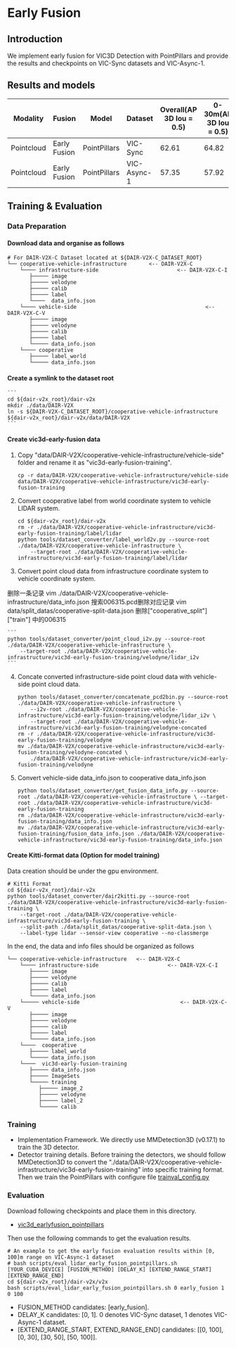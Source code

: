 # Early Fusion

##  Introduction

We implement early fusion for VIC3D Detection with PointPillars and provide the results and checkpoints on VIC-Sync datasets and VIC-Async-1. 

##  Results and models

| Modality   | Fusion       | Model        | Dataset     | Overall(AP 3D Iou = 0.5) | 0-30m(AP 3D Iou = 0.5) | 30-50m(AP 3D Iou = 0.5) | 50-100m(AP 3D Iou = 0.5) | Overall(AP BEV Iou = 0.5) | 0-30m(AP BEV Iou = 0.5) | 30-50m(AP BEV Iou = 0.5) | 50-100m(AP BEV Iou = 0.5) | AB(Byte)   | Download                                                     |
| ---------- | ------------ | ------------ | ----------- | ------------------------ | ---------------------- | ----------------------- | ------------------------ | ------------------------- | ----------------------- | ------------------------ | ------------------------- | ---------- | ------------------------------------------------------------ |
| Pointcloud | Early Fusion | PointPillars | VIC-Sync    | 62.61                    | 64.82                  | 68.68                   | 56.57                    | 68.91                     | 68.92                   | 73.64                    | 65.66                     | 1382275.75 | [model](https://drive.google.com/file/d/1mo8o1iIZ2fQHYBkpfmjyMnCqYKs3wQk7/view?usp=sharing) |
| Pointcloud | Early Fusion | PointPillars | VIC-Async-1 | 57.35                    | 57.92                  | 66.23                   | 51.70                    | 64.06                     | 62.44                   | 71.42                    | 61.16                     | 1362216.0  |                                                              |

## Training & Evaluation

### Data Preparation
#### Download data and organise as follows
```
# For DAIR-V2X-C Dataset located at ${DAIR-V2X-C_DATASET_ROOT}
└── cooperative-vehicle-infrastructure       <-- DAIR-V2X-C
    └──── infrastructure-side                         <-- DAIR-V2X-C-I   
       ├───── image
       ├───── velodyne
       ├───── calib
       ├───── label    
       └────  data_info.json    
    └──── vehicle-side                                         <-- DAIR-V2X-C-V  
       ├───── image
       ├───── velodyne
       ├───── calib
       ├───── label
       └───── data_info.json
    └──── cooperative 
       ├───── label_world
       └───── data_info.json              
``` 

#### Create a symlink to the dataset root
    ```
    cd ${dair-v2x_root}/dair-v2x
    mkdir ./data/DAIR-V2X
    ln -s ${DAIR-V2X-C_DATASET_ROOT}/cooperative-vehicle-infrastructure ${dair-v2x_root}/dair-v2x/data/DAIR-V2X
    ```

#### Create vic3d-early-fusion data

1. Copy "data/DAIR-V2X/cooperative-vehicle-infrastructure/vehicle-side" folder and rename it as "vic3d-early-fusion-training". 

    ```
    cp -r data/DAIR-V2X/cooperative-vehicle-infrastructure/vehicle-side data/DAIR-V2X/cooperative-vehicle-infrastructure/vic3d-early-fusion-training
    ```

2. Convert cooperative label from world coordinate system to vehicle LIDAR system.

    ```
    cd ${dair-v2x_root}/dair-v2x
    rm -r ./data/DAIR-V2X/cooperative-vehicle-infrastructure/vic3d-early-fusion-training/label/lidar
    python tools/dataset_converter/label_world2v.py --source-root ./data/DAIR-V2X/cooperative-vehicle-infrastructure \ 
        --target-root ./data/DAIR-V2X/cooperative-vehicle-infrastructure/vic3d-early-fusion-training/label/lidar
    ```

3. Convert point cloud data from infrastructure coordinate system to vehicle coordinate system.

删除一条记录
vim ./data/DAIR-V2X/cooperative-vehicle-infrastructure/data_info.json
搜索006315.pcd删除对应记录
vim data/split_datas/cooperative-split-data.json
删除["cooperative_split"]["train"] 中的006315

    ```
    python tools/dataset_converter/point_cloud_i2v.py --source-root ./data/DAIR-V2X/cooperative-vehicle-infrastructure \
        --target-root ./data/DAIR-V2X/cooperative-vehicle-infrastructure/vic3d-early-fusion-training/velodyne/lidar_i2v
    ```

4. Concate converted infrastructure-side point cloud data with vehicle-side point cloud data.
    ```
    python tools/dataset_converter/concatenate_pcd2bin.py --source-root ./data/DAIR-V2X/cooperative-vehicle-infrastructure \
        --i2v-root ./data/DAIR-V2X/cooperative-vehicle-infrastructure/vic3d-early-fusion-training/velodyne/lidar_i2v \
        --target-root ./data/DAIR-V2X/cooperative-vehicle-infrastructure/vic3d-early-fusion-training/velodyne-concated
    rm -r ./data/DAIR-V2X/cooperative-vehicle-infrastructure/vic3d-early-fusion-training/velodyne
    mv ./data/DAIR-V2X/cooperative-vehicle-infrastructure/vic3d-early-fusion-training/velodyne-concated \
        ./data/DAIR-V2X/cooperative-vehicle-infrastructure/vic3d-early-fusion-training/velodyne
    ```
5. Convert vehicle-side data_info.json to cooperative data_info.json
    ```
    python tools/dataset_converter/get_fusion_data_info.py --source-root ./data/DAIR-V2X/cooperative-vehicle-infrastructure \ --target-root ./data/DAIR-V2X/cooperative-vehicle-infrastructure/vic3d-early-fusion-training
    rm ./data/DAIR-V2X/cooperative-vehicle-infrastructure/vic3d-early-fusion-training/data_info.json
    mv ./data/DAIR-V2X/cooperative-vehicle-infrastructure/vic3d-early-fusion-training/fusion_data_info.json ./data/DAIR-V2X/cooperative-vehicle-infrastructure/vic3d-early-fusion-training/data_info.json
    ```
#### Create Kitti-format data (Option for model training)

Data creation should be under the gpu environment.

    # Kitti Format
    cd ${dair-v2x_root}/dair-v2x
    python tools/dataset_converter/dair2kitti.py --source-root ./data/DAIR-V2X/cooperative-vehicle-infrastructure/vic3d-early-fusion-training \
        --target-root ./data/DAIR-V2X/cooperative-vehicle-infrastructure/vic3d-early-fusion-training \
        --split-path ./data/split_datas/cooperative-split-data.json \
        --label-type lidar --sensor-view cooperative --no-classmerge


In the end, the data and info files should be organized as follows
```
└── cooperative-vehicle-infrastructure   <-- DAIR-V2X-C
    └──── infrastructure-side                      <-- DAIR-V2X-C-I
       ├───── image
       ├───── velodyne
       ├───── calib
       ├───── label
       └───── data_info.json 
    └───── vehicle-side                                <-- DAIR-V2X-C-V  
       ├───── image
       ├───── velodyne
       ├───── calib
       ├───── label
       └───── data_info.json
    └────  cooperative 
       ├───── label_world
       └───── data_info.json
    └────  vic3d-early-fusion-training
       ├───── data_info.json
       ├───── ImageSets
       └───── training
          ├───── image_2
          ├───── velodyne
          ├───── label_2
          └───── calib
```

### Training

* Implementation Framework. 
  We directly use MMDetection3D (v0.17.1) to train the 3D detector.
* Detector training details. 
  Before training the detectors, we should follow MMDetection3D to convert the "./data/DAIR-V2X/cooperative-vehicle-infrastructure/vic3d-early-fusion-training" into specific training format.
  Then we train the PointPillars with configure file [trainval_config.py](trainval_config.py)
### Evaluation

Download following checkpoints and place them in this directory.
* [vic3d_earlyfusion_pointpillars](https://drive.google.com/file/d/1mo8o1iIZ2fQHYBkpfmjyMnCqYKs3wQk7/view?usp=sharing)

Then use the following commands to get the evaluation results.

    # An example to get the early fusion evaluation results within [0, 100]m range on VIC-Async-1 dataset
    # bash scripts/eval_lidar_early_fusion_pointpillars.sh [YOUR_CUDA_DEVICE] [FUSION_METHOD] [DELAY_K] [EXTEND_RANGE_START] [EXTEND_RANGE_END] 
    cd ${dair-v2x_root}/dair-v2x/v2x
    bash scripts/eval_lidar_early_fusion_pointpillars.sh 0 early_fusion 1 0 100

* FUSION_METHOD candidates: [early_fusion].
* DELAY_K candidates: [0, 1]. 0 denotes VIC-Sync dataset, 1 denotes VIC-Async-1 dataset.
* [EXTEND_RANGE_START, EXTEND_RANGE_END] candidates: [[0, 100], [0, 30], [30, 50], [50, 100]].